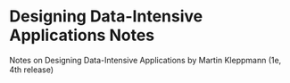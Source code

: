 # Designing Data-Intensive Applications Notes
Notes on Designing Data-Intensive Applications by Martin Kleppmann (1e, 4th release)
